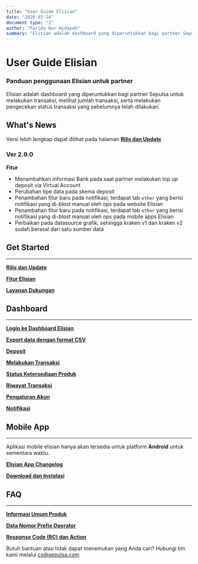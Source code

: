 ```yaml
---
title: "User Guide Elisian"
date: "2020-03-24"
document type: "2"
author: "Farida Nur Hidayah"
summary: "Elisian adalah dashboard yang diperuntukkan bagi partner Sepulsa untuk melakukan transaksi, melihat jumlah transaksi, serta melakukan pengecekan status transaksi yang sebelumnya telah dilakukan"
---
```


# **User Guide Elisian**

### **Panduan penggunaan Elisian untuk partner**
Elisian adalah dashboard yang diperuntukkan bagi partner Sepulsa untuk melakukan transaksi, melihat jumlah transaksi, serta melakukan pengecekan status transaksi yang sebelumnya telah dilakukan.

## **What's News**

Versi lebih lengkap dapat dilihat pada halaman [**Rilis dan Update**](/Business-Initiatives/BPA#User-Guide-Elisian/elisian-rilis-dan-update)

### **Ver 2.9.0**

**Fitur**

- Menambahkan informasi Bank pada saat partner melakukan top up deposit via Virtual Account
- Perubahan tipe data pada skema deposit
- Penambahan fitur baru pada notifikasi, terdapat tab `other` yang berisi notifikasi yang di-*blast* manual oleh ops pada website Elisian
- Penambahan fitur baru pada notifikasi, terdapat tab `other` yang berisi notifikasi yang di-*blast* manual oleh ops pada mobile apps Elisian
- Perbaikan pada datasource grafik, sehingga kraken v1 dan kraken v2 sudah berasal dari satu sumber data

## **Get Started**
---

[**Rilis dan Update**](/Business-Initiatives/BPA#Elisian/User-Guide-Elisian/elisian-rilis-dan-update)

[**Fitur Elisian**](/Business-Initiatives/BPA#Elisian/User-Guide-Elisian/elisian-fitur)

[**Layanan Dukungan**](/Business-Initiatives/BPA#Elisian/User-Guide-Elisian/elisian-layanan-dukungan)

## **Dashboard**
---

[**Login ke Dashboard Elisian**](/Business-Initiatives/BPA#Elisian/User-Guide-Elisian/elisian-login)

[**Export data dengan format CSV**](/Business-Initiatives/BPA#Elisian/User-Guide-Elisian/elisian-export-data-format-csv)

[**Deposit**](/Business-Initiatives/BPA#Elisian/User-Guide-Elisian/elisian-deposit)

[**Melakukan Transaksi**](/Business-Initiatives/BPA#Elisian/User-Guide-Elisian/elisian-melakukan-trx)

[**Status Ketersediaan Produk**](/Business-Initiatives/BPA#Elisian/User-Guide-Elisian/elisian-status-ketersediaan-produk)

[**Riwayat Transaksi**](/Business-Initiatives/BPA#Elisian/User-Guide-Elisian/elisian-riwayat-transaksi)

[**Pengaturan Akun**](/Business-Initiatives/BPA#Elisian/User-Guide-Elisian/elisian-pengaturan-akun)

[**Notifikasi**](/Business-Initiatives/BPA#Elisian/User-Guide-Elisian/elisian-notifikasi)

## **Mobile App**
---

Aplikasi mobile elisian hanya akan tersedia untuk platform **Android** untuk sementara waktu.

[**Elisian App Changelog**](/Business-Initiatives/BPA#Elisian/User-Guide-Elisian/elisian-app-changelog)

[**Download dan Instalasi**](/Business-Initiatives/BPA#Elisian/User-Guide-Elisian/elisian-download-dan-instalasi)

## **FAQ**
---
[**Informasi Umum Produk**](/Business-Initiatives/BPA#Elisian/User-Guide-Elisian/elisian-informasi-umum-produk)

[**Data Nomor Prefix Operator**](/Business-Initiatives/BPA#Elisian/User-Guide-Elisian/elisian-nomor-prefix-operator)

[**Response Code (RC) dan Action**](/Business-Initiatives/BPA#Elisian/User-Guide-Elisian/elisian-response-code-and-action)

Butuh bantuan atau tidak dapat menemukan yang Anda cari? 
Hubungi tim kami melalui cs@sepulsa.com
